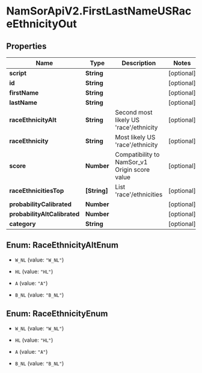 # NamSorApiV2.FirstLastNameUSRaceEthnicityOut

## Properties
Name | Type | Description | Notes
------------ | ------------- | ------------- | -------------
**script** | **String** |  | [optional] 
**id** | **String** |  | [optional] 
**firstName** | **String** |  | [optional] 
**lastName** | **String** |  | [optional] 
**raceEthnicityAlt** | **String** | Second most likely US &#39;race&#39;/ethnicity | [optional] 
**raceEthnicity** | **String** | Most likely US &#39;race&#39;/ethnicity | [optional] 
**score** | **Number** | Compatibility to NamSor_v1 Origin score value | [optional] 
**raceEthnicitiesTop** | **[String]** | List &#39;race&#39;/ethnicities | [optional] 
**probabilityCalibrated** | **Number** |  | [optional] 
**probabilityAltCalibrated** | **Number** |  | [optional] 
**category** | **String** |  | [optional] 


<a name="RaceEthnicityAltEnum"></a>
## Enum: RaceEthnicityAltEnum


* `W_NL` (value: `"W_NL"`)

* `HL` (value: `"HL"`)

* `A` (value: `"A"`)

* `B_NL` (value: `"B_NL"`)




<a name="RaceEthnicityEnum"></a>
## Enum: RaceEthnicityEnum


* `W_NL` (value: `"W_NL"`)

* `HL` (value: `"HL"`)

* `A` (value: `"A"`)

* `B_NL` (value: `"B_NL"`)




